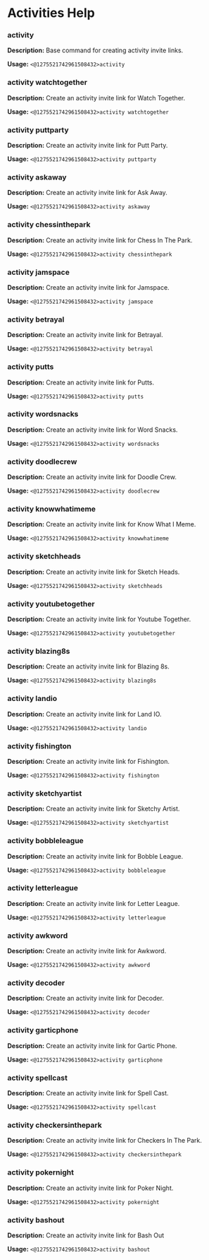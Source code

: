 # Activities Help

### activity

**Description:** Base command for creating activity invite links.

**Usage:** `<@1275521742961508432>activity`

### activity watchtogether

**Description:** Create an activity invite link for Watch Together.

**Usage:** `<@1275521742961508432>activity watchtogether`

### activity puttparty

**Description:** Create an activity invite link for Putt Party.

**Usage:** `<@1275521742961508432>activity puttparty`

### activity askaway

**Description:** Create an activity invite link for Ask Away.

**Usage:** `<@1275521742961508432>activity askaway`

### activity chessinthepark

**Description:** Create an activity invite link for Chess In The Park.

**Usage:** `<@1275521742961508432>activity chessinthepark`

### activity jamspace

**Description:** Create an activity invite link for Jamspace.

**Usage:** `<@1275521742961508432>activity jamspace`

### activity betrayal

**Description:** Create an activity invite link for Betrayal.

**Usage:** `<@1275521742961508432>activity betrayal`

### activity putts

**Description:** Create an activity invite link for Putts.

**Usage:** `<@1275521742961508432>activity putts`

### activity wordsnacks

**Description:** Create an activity invite link for Word Snacks.

**Usage:** `<@1275521742961508432>activity wordsnacks`

### activity doodlecrew

**Description:** Create an activity invite link for Doodle Crew.

**Usage:** `<@1275521742961508432>activity doodlecrew`

### activity knowwhatimeme

**Description:** Create an activity invite link for Know What I Meme.

**Usage:** `<@1275521742961508432>activity knowwhatimeme`

### activity sketchheads

**Description:** Create an activity invite link for Sketch Heads.

**Usage:** `<@1275521742961508432>activity sketchheads`

### activity youtubetogether

**Description:** Create an activity invite link for Youtube Together.

**Usage:** `<@1275521742961508432>activity youtubetogether`

### activity blazing8s

**Description:** Create an activity invite link for Blazing 8s.

**Usage:** `<@1275521742961508432>activity blazing8s`

### activity landio

**Description:** Create an activity invite link for Land IO.

**Usage:** `<@1275521742961508432>activity landio`

### activity fishington

**Description:** Create an activity invite link for Fishington.

**Usage:** `<@1275521742961508432>activity fishington`

### activity sketchyartist

**Description:** Create an activity invite link for Sketchy Artist.

**Usage:** `<@1275521742961508432>activity sketchyartist`

### activity bobbleleague

**Description:** Create an activity invite link for Bobble League.

**Usage:** `<@1275521742961508432>activity bobbleleague`

### activity letterleague

**Description:** Create an activity invite link for Letter League.

**Usage:** `<@1275521742961508432>activity letterleague`

### activity awkword

**Description:** Create an activity invite link for Awkword.

**Usage:** `<@1275521742961508432>activity awkword`

### activity decoder

**Description:** Create an activity invite link for Decoder.

**Usage:** `<@1275521742961508432>activity decoder`

### activity garticphone

**Description:** Create an activity invite link for Gartic Phone.

**Usage:** `<@1275521742961508432>activity garticphone`

### activity spellcast

**Description:** Create an activity invite link for Spell Cast.

**Usage:** `<@1275521742961508432>activity spellcast`

### activity checkersinthepark

**Description:** Create an activity invite link for Checkers In The Park.

**Usage:** `<@1275521742961508432>activity checkersinthepark`

### activity pokernight

**Description:** Create an activity invite link for Poker Night.

**Usage:** `<@1275521742961508432>activity pokernight`

### activity bashout

**Description:** Create an activity invite link for Bash Out

**Usage:** `<@1275521742961508432>activity bashout`


